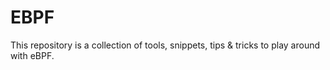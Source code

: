 # EBPF

This repository is a collection of tools, snippets, tips & tricks to play around with eBPF. 
